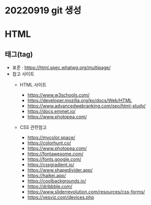 # 20220919 git 생성
# HTML 
## 태그(tag)
+ 표준 : https://html.spec.whatwg.org/multipage/
+ 참고 사이트
    + HTML 사이트
        + https://www.w3schools.com/
        + https://developer.mozilla.org/ko/docs/Web/HTML
        + https://www.advancedwebranking.com/seo/html-study/
        + https://docs.emmet.io/
        + https://www.photopea.com/ 
    
    + CSS 관련참고   
        + https://mycolor.space/
        + https://colorhunt.co/
        + https://www.photopea.com/
        + https://fontawesome.com/
        + https://fonts.google.com/
        + https://cssgradient.io/
        + https://www.shapedivider.app/ 
        + https://haikei.app/
        + https://coolbackgrounds.io/
        + https://dribbble.com/
        + https://www.sliderrevolution.com/resources/css-forms/
        + https://yesviz.com/devices.php
